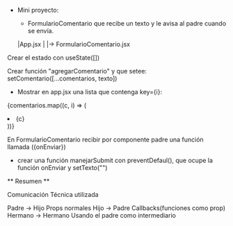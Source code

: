 - Mini proyecto:
    - FormularioComentario que recibe un texto y le avisa al padre cuando se envía.

    |App.jsx
    |
    |-> FormularioComentario.jsx

Crear el estado con useState([])

Crear función "agregarComentario" y que setee: setComentario([...comentarios, texto])

- Mostrar en app.jsx una lista que contenga key={i}:

{comentarios.map((c, i) => (
    <li key={i}>{c}</li>
))}

En FormularioComentario recibir por componente padre una función llamada ({onEnviar})

- crear una función manejarSubmit con preventDefaul(), que ocupe la función onEnviar y setTexto("")

** Resumen **

Comunicación             Técnica utilizada

Padre -> Hijo           Props normales
Hijo -> Padre           Callbacks(funciones como prop)
Hermano -> Hermano      Usando el padre como intermediario
